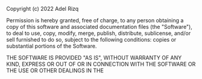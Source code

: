 
Copyright (c) 2022 Adel Rizq

Permission is hereby granted, free of charge, to any person obtaining a copy
of this software and associated documentation files (the "Software"), to deal
to use, copy, modify, merge, publish, distribute, sublicense, and/or sell
furnished to do so, subject to the following conditions:
copies or substantial portions of the Software.

THE SOFTWARE IS PROVIDED "AS IS", WITHOUT WARRANTY OF ANY KIND, EXPRESS OR
OUT OF OR IN CONNECTION WITH THE SOFTWARE OR THE USE OR OTHER DEALINGS IN THE